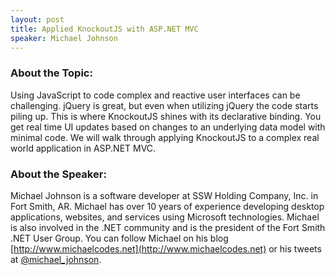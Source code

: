 ```yaml
---
layout: post
title: Applied KnockoutJS with ASP.NET MVC
speaker: Michael Johnson
---
```


### About the Topic: 
Using JavaScript to code complex and reactive user interfaces can be challenging. jQuery is great, but even when utilizing jQuery the code starts piling up. This is where KnockoutJS shines with its declarative binding. You get real time UI updates based on changes to an underlying data model with minimal code. We will walk through applying KnockoutJS to a complex real world application in ASP.NET MVC. 

### About the Speaker:
Michael Johnson is a software developer at SSW Holding Company, Inc. in Fort Smith, AR. Michael has over 10 years of experience developing desktop applications, websites, and services using Microsoft technologies. Michael is also involved in the .NET community and is the president of the Fort Smith .NET User Group. You can follow Michael on his blog [http://www.michaelcodes.net](http://www.michaelcodes.net) or his tweets at [@michael_johnson](https://twitter.com/michael_johnson).